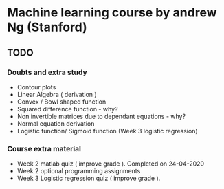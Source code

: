# Machine learning course by andrew Ng (Stanford)

## TODO

### Doubts and extra study

- Contour plots
- Linear Algebra ( derivation )
- Convex / Bowl shaped function
- Squared difference function - why?
- Non invertible matrices due to dependant equations - why?
- Normal equation derivation
- Logistic function/ Sigmoid function (Week 3 logistic regression)

### Course extra material

- Week 2 matlab quiz ( improve grade ). Completed on 24-04-2020
- Week 2 optional programming assignments
- Week 3 Logistic regression quiz ( improve grade ).
